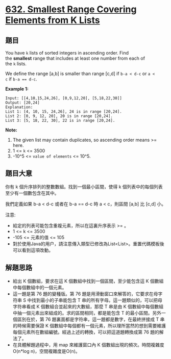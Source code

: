 # [632. Smallest Range Covering Elements from K Lists](https://leetcode.com/problems/smallest-range-covering-elements-from-k-lists/)


## 題目

You have `k` lists of sorted integers in ascending order. Find the **smallest** range that includes at least one number from each of the `k` lists.

We define the range [a,b] is smaller than range [c,d] if `b-a < d-c` or `a < c` if `b-a == d-c`.

**Example 1:**

    Input: [[4,10,15,24,26], [0,9,12,20], [5,18,22,30]]
    Output: [20,24]
    Explanation: 
    List 1: [4, 10, 15, 24,26], 24 is in range [20,24].
    List 2: [0, 9, 12, 20], 20 is in range [20,24].
    List 3: [5, 18, 22, 30], 22 is in range [20,24].

**Note:**

1. The given list may contain duplicates, so ascending order means >= here.
2. 1 <= `k` <= 3500
3. -10^5 <= `value of elements` <= 10^5.


## 題目大意

你有 k 個升序排列的整數數組。找到一個最小區間，使得 k 個列表中的每個列表至少有一個數包含在其中。

我們定義如果 b-a < d-c 或者在 b-a == d-c 時 a < c，則區間 [a,b] 比 [c,d] 小。

注意:

- 給定的列表可能包含重複元素，所以在這裏升序表示 >= 。
- 1 <= k <= 3500
- -105 <= 元素的值 <= 105
- 對於使用Java的用户，請注意傳入類型已修改為List<List<Integer>>。重置代碼模板後可以看到這項改動。



## 解題思路


- 給出 K 個數組，要求在這 K 個數組中找到一個區間，至少能包含這 K 個數組中每個數組中的一個元素。
- 這一題是第 76 題的變種版。第 76 題是用滑動窗口來解答的，它要求在母字符串 S 中找到最小的子串能包含 T 串的所有字母。這一題類似的，可以把母字符串看成 K 個數組合並起來的大數組，那麼 T 串是由 K 個數組中每個數組中抽一個元素出來組成的。求的區間相同，都是能包含 T 的最小區間。另外一個區別在於，第 76 題裏面都是字符串，這一題都是數字，在最終拼接成 T 串的時候需要保證 K 個數組中每個都有一個元素，所以理所當然的想到需要維護每個元素所在數組編號。經過上述的轉換，可以把這道題轉換成第 76 題的解法了。
- 在具體解題過程中，用 map 來維護窗口內 K 個數組出現的頻次。時間複雜度 O(n*log n)，空間複雜度是O(n)。
